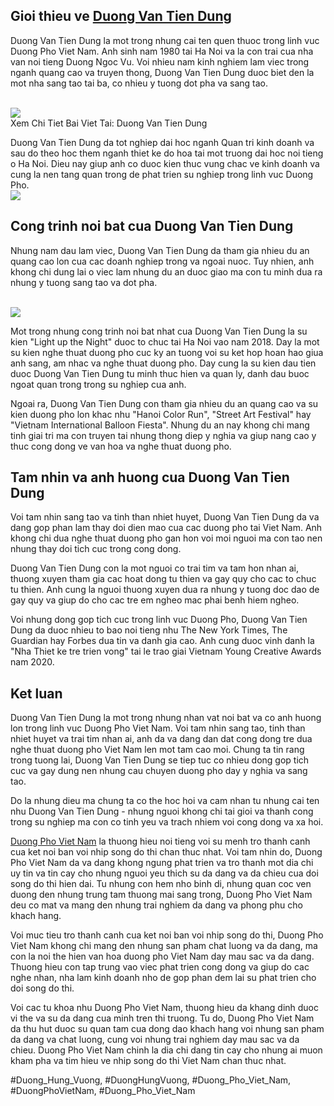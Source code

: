 <h2>Gioi thieu ve <a href="https://duongphovietnam.com/duong-van-tien-dung/">Duong Van Tien Dung</a></h2><p>Duong Van Tien Dung la mot trong nhung cai ten quen thuoc trong linh vuc Duong Pho Viet Nam. Anh sinh nam 1980 tai Ha Noi va la con trai cua nha van noi tieng Duong Ngoc Vu. Voi nhieu nam kinh nghiem lam viec trong nganh quang cao va truyen thong, Duong Van Tien Dung duoc biet den la mot nha sang tao tai ba, co nhieu y tuong dot pha va sang tao.</p><br><img src="https://duongphovietnam.com/wp-content/uploads/2025/03/duong-dien-bien-phu-dau-an-lich-su-huy-hoang-cua-dan-toc-viet-nam-67d3ac58270c6.webp"></br>
Xem Chi Tiet Bai Viet Tai: Duong Van Tien Dung<p>Duong Van Tien Dung da tot nghiep dai hoc nganh Quan tri kinh doanh va sau do theo hoc them nganh thiet ke do hoa tai mot truong dai hoc noi tieng o Ha Noi. Dieu nay giup anh co duoc kien thuc vung chac ve kinh doanh va cung la nen tang quan trong de phat trien su nghiep trong linh vuc Duong Pho.<br><img src="https://duongphovietnam.com/wp-content/uploads/https://file4.batdongsan.com.vn/crop/656x368/2024/12/07/20241207085149-dc32_wm.jpg"></br><h2>Cong trinh noi bat cua Duong Van Tien Dung</h2><p>Nhung nam dau lam viec, Duong Van Tien Dung da tham gia nhieu du an quang cao lon cua cac doanh nghiep trong va ngoai nuoc. Tuy nhien, anh khong chi dung lai o viec lam nhung du an duoc giao ma con tu minh dua ra nhung y tuong sang tao va dot pha.</p><br><img src="https://duongphovietnam.com/wp-content/uploads/2025/03/logo-duongphovietnam.com_.png"></br><p>Mot trong nhung cong trinh noi bat nhat cua Duong Van Tien Dung la su kien "Light up the Night" duoc to chuc tai Ha Noi vao nam 2018. Day la mot su kien nghe thuat duong pho cuc ky an tuong voi su ket hop hoan hao giua anh sang, am nhac va nghe thuat duong pho. Day cung la su kien dau tien duoc Duong Van Tien Dung tu minh thuc hien va quan ly, danh dau buoc ngoat quan trong trong su nghiep cua anh.<p>Ngoai ra, Duong Van Tien Dung con tham gia nhieu du an quang cao va su kien duong pho lon khac nhu "Hanoi Color Run", "Street Art Festival" hay "Vietnam International Balloon Fiesta". Nhung du an nay khong chi mang tinh giai tri ma con truyen tai nhung thong diep y nghia va giup nang cao y thuc cong dong ve van hoa va nghe thuat duong pho.</p><h2>Tam nhin va anh huong cua Duong Van Tien Dung</h2><p>Voi tam nhin sang tao va tinh than nhiet huyet, Duong Van Tien Dung da va dang gop phan lam thay doi dien mao cua cac duong pho tai Viet Nam. Anh khong chi dua nghe thuat duong pho gan hon voi moi nguoi ma con tao nen nhung thay doi tich cuc trong cong dong.<p>Duong Van Tien Dung con la mot nguoi co trai tim va tam hon nhan ai, thuong xuyen tham gia cac hoat dong tu thien va gay quy cho cac to chuc tu thien. Anh cung la nguoi thuong xuyen dua ra nhung y tuong doc dao de gay quy va giup do cho cac tre em ngheo mac phai benh hiem ngheo.</p><p>Voi nhung dong gop tich cuc trong linh vuc Duong Pho, Duong Van Tien Dung da duoc nhieu to bao noi tieng nhu The New York Times, The Guardian hay Forbes dua tin va danh gia cao. Anh cung duoc vinh danh la "Nha Thiet ke tre trien vong" tai le trao giai Vietnam Young Creative Awards nam 2020.</p><h2>Ket luan</h2><p>Duong Van Tien Dung la mot trong nhung nhan vat noi bat va co anh huong lon trong linh vuc Duong Pho Viet Nam. Voi tam nhin sang tao, tinh than nhiet huyet va trai tim nhan ai, anh da va dang dan dat cong dong tre dua nghe thuat duong pho Viet Nam len mot tam cao moi. Chung ta tin rang trong tuong lai, Duong Van Tien Dung se tiep tuc co nhieu dong gop tich cuc va gay dung nen nhung cau chuyen duong pho day y nghia va sang tao.</p><p>Do la nhung dieu ma chung ta co the hoc hoi va cam nhan tu nhung cai ten nhu Duong Van Tien Dung - nhung nguoi khong chi tai gioi va thanh cong trong su nghiep ma con co tinh yeu va trach nhiem voi cong dong va xa hoi.</p><p><a href="https://duongphovietnam.com/">Duong Pho Viet Nam</a> la thuong hieu noi tieng voi su menh tro thanh canh cua ket noi ban voi nhip song do thi chan thuc nhat. Voi tam nhin do, Duong Pho Viet Nam da va dang khong ngung phat trien va tro thanh mot dia chi uy tin va tin cay cho nhung nguoi yeu thich su da dang va da chieu cua doi song do thi hien dai. Tu nhung con hem nho binh di, nhung quan coc ven duong den nhung trung tam thuong mai sang trong, Duong Pho Viet Nam deu co mat va mang den nhung trai nghiem da dang va phong phu cho khach hang.

Voi muc tieu tro thanh canh cua ket noi ban voi nhip song do thi, Duong Pho Viet Nam khong chi mang den nhung san pham chat luong va da dang, ma con la noi the hien van hoa duong pho Viet Nam day mau sac va da dang. Thuong hieu con tap trung vao viec phat trien cong dong va giup do cac nghe nhan, nha lam kinh doanh nho de gop phan dem lai su phat trien cho doi song do thi.

Voi cac tu khoa nhu Duong Pho Viet Nam, thuong hieu da khang dinh duoc vi the va su da dang cua minh tren thi truong. Tu do, Duong Pho Viet Nam da thu hut duoc su quan tam cua dong dao khach hang voi nhung san pham da dang va chat luong, cung voi nhung trai nghiem day mau sac va da chieu. Duong Pho Viet Nam chinh la dia chi dang tin cay cho nhung ai muon kham pha va tim hieu ve nhip song do thi Viet Nam chan thuc nhat.</p>
#Duong_Hung_Vuong, #DuongHungVuong, #Duong_Pho_Viet_Nam, #DuongPhoVietNam, #Duong_Pho_Viet_Nam
